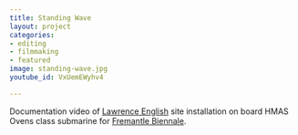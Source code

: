 ```yaml
---
title: Standing Wave
layout: project
categories:
- editing
- filmmaking
- featured
image: standing-wave.jpg
youtube_id: VxUemEWyhv4

---
```

Documentation video of [Lawrence English] site installation on board
HMAS Ovens class submarine for [Fremantle Biennale].

[lawrence english]: https://www.lawrenceenglish.com
[fremantle biennale]: https://www.fremantlebiennale.com.au/undercurrent19/program/lawrence_english/
